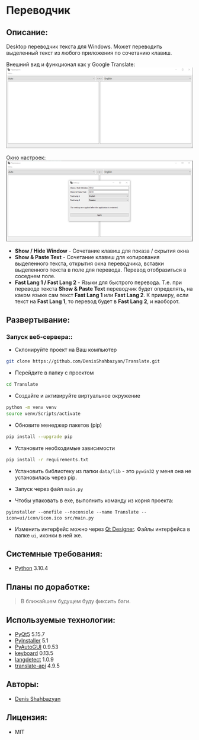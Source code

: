 # Переводчик

## Описание:
Desktop переводчик текста для Windows. Может переводить выделенный текст из любого приложения по сочетанию клавиш. 

Внешний вид и функционал как у Google Translate:
<img src="/data/img/Screenshot_1.png" alt="sch" style="max-width: 100%;">

Окно настроек:
<img src="/data/img/Screenshot_2.png" alt="sch" style="max-width: 100%;">
- **Show / Hide Window** - Сочетание клавиш для показа / скрытия окна
- **Show & Paste Text** - Сочетание клавиш для копирования выделенного текста, открытия окна переводчика, вставки выделенного текста в поле для перевода. Перевод отобразиться в соседнем поле.
- **Fast Lang 1 / Fast Lang 2** - Языки для быстрого перевода. Т.е. при переводе текста **Show & Paste Text** переводчик будет определять, на каком языке сам текст **Fast Lang 1** или **Fast Lang 2**. К примеру, если текст на **Fast Lang 1**, то перевод будет в **Fast Lang 2**, и наоборот.

## Развертывание:
### Запуск веб-сервера::
- Склонируйте проект на Ваш компьютер 
```sh 
git clone https://github.com/DenisShahbazyan/Translate.git
``` 
- Перейдите в папку с проектом 
```sh 
cd Translate
``` 
- Создайте и активируйте виртуальное окружение 
```sh 
python -m venv venv 
source venv/Scripts/activate 
``` 
- Обновите менеджер пакетов (pip) 
```sh 
pip install --upgrade pip 
``` 
- Установите необходимые зависимости 
```sh 
pip install -r requirements.txt
``` 
-  Установить библиотеку из папки `data/lib` - это `pywin32` у меня она не установилась через pip.
- Запуск через файл `main.py`

- Чтобы упаковать в exe, выполнить команду из корня проекта:
```
pyinstaller --onefile --noconsole --name Translate --icon=ui/icon/icon.ico src/main.py
```

- Изменить интерфейс можно через [Qt Designer](https://www.qt.io/). Файлы интерфейса в папке `ui`, иконки в ней же.

## Системные требования:
- [Python](https://www.python.org/) 3.10.4

## Планы по доработке:
>В ближайшем будущем буду фиксить баги.

## Используемые технологии:
- [PyQt5](https://pypi.org/project/PyQt5/) 5.15.7
- [PyInstaller](https://pypi.org/project/pyinstaller/) 5.1
- [PyAutoGUI](https://pypi.org/project/PyAutoGUI/) 0.9.53
- [keyboard](https://pypi.org/project/keyboard/) 0.13.5
- [langdetect](https://pypi.org/project/langdetect/) 1.0.9
- [translate-api](https://pypi.org/project/translate-api/) 4.9.5

## Авторы:
- [Denis Shahbazyan](https://github.com/DenisShahbazyan)

## Лицензия:
- MIT
